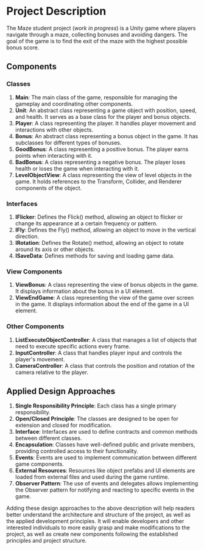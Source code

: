 # Project Description

The Maze student project (*work in progress*) is a Unity game where players navigate through a maze, collecting bonuses and avoiding dangers. The goal of the game is to find the exit of the maze with the highest possible bonus score.

## Components

### Classes

1. **Main**: The main class of the game, responsible for managing the gameplay and coordinating other components.
2. **Unit**: An abstract class representing a game object with position, speed, and health. It serves as a base class for the player and bonus objects.
3. **Player**: A class representing the player. It handles player movement and interactions with other objects.
4. **Bonus**: An abstract class representing a bonus object in the game. It has subclasses for different types of bonuses.
5. **GoodBonus**: A class representing a positive bonus. The player earns points when interacting with it.
6. **BadBonus**: A class representing a negative bonus. The player loses health or loses the game when interacting with it.
7. **LevelObjectView**: A class representing the view of level objects in the game. It holds references to the Transform, Collider, and Renderer components of the object.

### Interfaces

1. **IFlicker**: Defines the Flick() method, allowing an object to flicker or change its appearance at a certain frequency or pattern.
2. **IFly**: Defines the Fly() method, allowing an object to move in the vertical direction.
3. **IRotation**: Defines the Rotate() method, allowing an object to rotate around its axis or other objects.
4. **ISaveData**: Defines methods for saving and loading game data.

### View Components

1. **ViewBonus**: A class representing the view of bonus objects in the game. It displays information about the bonus in a UI element.
2. **ViewEndGame**: A class representing the view of the game over screen in the game. It displays information about the end of the game in a UI element.

### Other Components

1. **ListExecuteObjectController**: A class that manages a list of objects that need to execute specific actions every frame.
2. **InputController**: A class that handles player input and controls the player's movement.
3. **CameraController**: A class that controls the position and rotation of the camera relative to the player.

## Applied Design Approaches

1. **Single Responsibility Principle**: Each class has a single primary responsibility.
2. **Open/Closed Principle**: The classes are designed to be open for extension and closed for modification.
3. **Interface**: Interfaces are used to define contracts and common methods between different classes.
4. **Encapsulation**: Classes have well-defined public and private members, providing controlled access to their functionality.
5. **Events**: Events are used to implement communication between different game components.
6. **External Resources**: Resources like object prefabs and UI elements are loaded from external files and used during the game runtime.
7. **Observer Pattern**: The use of events and delegates allows implementing the Observer pattern for notifying and reacting to specific events in the game.

Adding these design approaches to the above description will help readers better understand the architecture and structure of the project, as well as the applied development principles. It will enable developers and other interested individuals to more easily grasp and make modifications to the project, as well as create new components following the established principles and project structure.